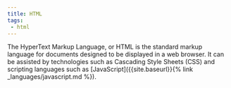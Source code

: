 ```yaml
---
title: HTML
tags:
 - html
---
```


The HyperText Markup Language, or HTML is the standard markup language for documents designed to be displayed in a web browser. It can be assisted by technologies such as Cascading Style Sheets (CSS) and scripting languages such as [JavaScript]({{site.baseurl}}{% link _languages/javascript.md %}).
<!--more-->
  